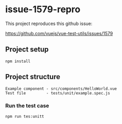 # issue-1579-repro

This project reproduces this github issue:

https://github.com/vuejs/vue-test-utils/issues/1579

## Project setup
```
npm install
```

## Project structure
```
Example component - src/components/HelloWorld.vue
Test file         - tests/unit/example.spec.js
```

### Run the test case
```
npm run tes:unitt
```
